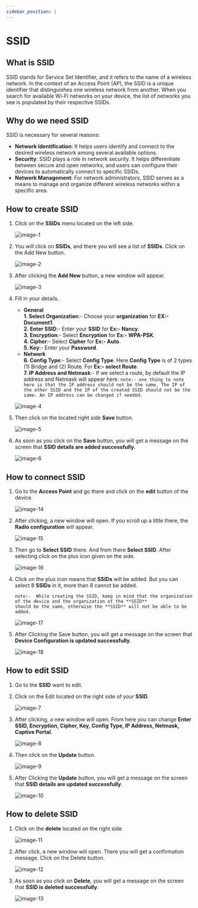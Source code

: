 ```yaml
---
sidebar_position: 1
---
```


# SSID

## What is SSID
SSID stands for Service Set Identifier, and it refers to the name of a wireless network. In the context of an Access Point (AP), the SSID is a unique identifier that distinguishes one wireless network from another. When you search for available Wi-Fi networks on your device, the list of networks you see is populated by their respective SSIDs.

## Why do we need SSID
SSID is necessary for several reasons:

- **Network Identification**: It helps users identify and connect to the desired wireless network among several available options.          
- **Security**: SSID plays a role in network security. It helps differentiate between secure and open networks, and users can configure their devices to automatically connect to specific SSIDs.             
- **Network Management**: For network administrators, SSID serves as a means to manage and organize different wireless networks within a specific area.   

## How to create SSID
1. Click on the **SSIDs** menu located on the left side.

   ![image-1](./images/image-1.png)

2. You will click on **SSIDs**, and there you will see a list of **SSIDs**. Click on the Add New button.

   ![image-2](./images/image-2.png)

3. After clicking the **Add New** button, a new window will appear.

   ![image-3](./images/image-3.PNG)

4. Fill in your details.  
   - **General**    
   **1. Select Organization**:- Choose your **organization** for **EX:- Document1**.   
   **2. Enter SSID**:-  Enter your **SSID** for **Ex:- Nancy**.      
   **3. Encryption**:- Select **Encryption** for **Ex:- WPA-PSK**.   
   **4. Cipher**:- Select **Cipher** for **Ex:- Auto**.   
   **5. Key**:- Enter your **Password**.  
   - **Network**  
   **6. Config Type**:- Select **Config Type**. Here **Config Type** is of 2 types (1) Bridge and (2) Route. For **Ex:- select Route**.        
   **7. IP Address and Netmask**:- If we select a route, by default the IP address and Netmask will appear here. ``` note:- one thing to note here is that the IP address should not be the same. The IP of the other SSID and the IP of the created SSID should not be the same. An IP address can be changed if needed. ```      
   
   ![image-4](./images/image-4.png)   

5. Then click on the located right side **Save** button.

   ![image-5](./images/image-5.png)

6. As soon as you click on the **Save** button, you will get a message on the screen that **SSID details are added successfully**.

   ![image-6](./images/image-6.png)

## How to connect SSID

1. Go to the **Access Point** and go there and click on the **edit** button of the device.

   ![image-14](./images/image-14.png)

2. After clicking, a new window will open. If you scroll up a little there, the **Radio configuration** will appear.

   ![image-15](./images/image-15.PNG)

3. Then go to **Select SSID** there. And from there **Select SSID**. After selecting click on the plus icon given on the side.

   ![image-16](./images/image-16.png)

4. Click on the plus icon means that **SSIDs** will be added. But you can select 8 **SSIDs** in it, more than 8 cannot be added.
   ```
   note:-  While creating the SSID, keep in mind that the organization of the device and the organization of the **SSID**
   should be the same, otherwise the **SSID** will not be able to be added.
   ```
   ![image-17](./images/image-17.png)

5. After Clicking the Save button, you will get a message on the screen that **Device Configuration is updated successfully**.

   ![image-18](./images/image-18.png)
   
## How to edit SSID

1. Go to the **SSID** want to edit.
2. Click on the Edit located on the right side of your **SSID**.

   ![image-7](./images/image-7.png)

3. After clicking, a new window will open. From here you can change **Enter SSID, Encryption, Cipher, Key, Config Type, IP Address, Netmask, Captive Portal**.

   ![image-8](./images/image-8.png)

4. Then click on the **Update** button.

   ![image-9](./images/image-9.png)

5. After Clicking the **Update** button, you will get a message on the screen that **SSID details are updated successfully**.

   ![image-10](./images/image-10.png)

## How to delete SSID 
1. Click on the **delete** located on the right side.

   ![image-11](./images/image-11.png)

2. After click, a new window will open. There you will get a confirmation message. Click on the Delete button.

   ![image-12](./images/image-12.png)

3. As soon as you click on **Delete**, you will get a message on the screen that **SSID is deleted successfully**.

   ![image-13](./images/image-13.png)

